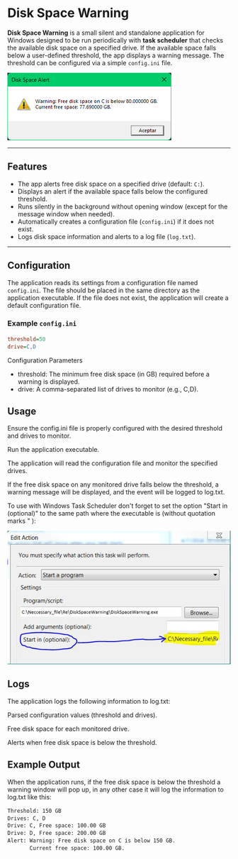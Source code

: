 # Disk Space Warning

**Disk Space Warning** is a small silent and standalone application for Windows designed to be run periodically with **task scheduler** that checks the available disk space on a specified drive. If the available space falls below a user-defined threshold, the app displays a warning message. The threshold can be configured via a simple `config.ini` file.

![Alert window](img/dsw_alert_window_screenshot.png)

---

## Features

- The app alerts free disk space on a specified drive (default: `C:`).
- Displays an alert if the available space falls below the configured threshold.
- Runs silently in the background without opening window (except for the message window when needed).
- Automatically creates a configuration file (`config.ini`) if it does not exist.
- Logs disk space information and alerts to a log file (`log.txt`).

---

## Configuration

The application reads its settings from a configuration file named `config.ini`. The file should be placed in the same directory as the application executable. If the file does not exist, the application will create a default configuration file.

### Example `config.ini`

```ini
threshold=50
drive=C,D
```

Configuration Parameters

- threshold: The minimum free disk space (in GB) required before a warning is displayed.
- drive: A comma-separated list of drives to monitor (e.g., C,D).

## Usage

Ensure the config.ini file is properly configured with the desired threshold and drives to monitor.

Run the application executable.

The application will read the configuration file and monitor the specified drives.

If the free disk space on any monitored drive falls below the threshold, a warning message will be displayed, and the event will be logged to log.txt.

To use with Windows Task Scheduler don't forget to set the option "Start in (optional)" to the same path where the executable is (without quotation marks " ):

![Alert window](img/dsw_task_scheduler_screenshot.png)

## Logs

The application logs the following information to log.txt:

Parsed configuration values (threshold and drives).

Free disk space for each monitored drive.

Alerts when free disk space is below the threshold.

## Example Output

When the application runs, if the free disk space is below the threshold a warning window will pop up,
in any other case it will log the information to log.txt like this:

```txt file
Threshold: 150 GB
Drives: C, D
Drive: C, Free space: 100.00 GB
Drive: D, Free space: 200.00 GB
Alert: Warning: Free disk space on C is below 150 GB.
       Current free space: 100.00 GB.
```